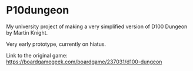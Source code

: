 # P10dungeon
My university project of making a very simplified version of D100 Dungeon by Martin Knight.

Very early prototype, currently on hiatus.

Link to the original game:
https://boardgamegeek.com/boardgame/237031/d100-dungeon
